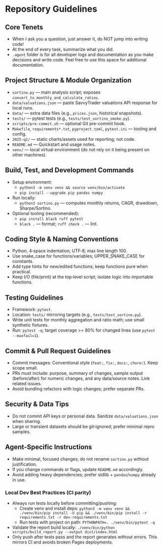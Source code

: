 # Repository Guidelines
## Core Tenets
- When I ask you a question, just answer it, do NOT jump into writing code!
- At the end of every task, summarize what you did.
- `.agent` folder is for all developer logs and documentation as you make decisions and write code. Feel free to use this space for additional documentation.

## Project Structure & Module Organization
- `sortino.py` — main analysis script; exposes `convert_to_monthly_and_calculate_ratios`.
- `data/valuations.json` — paste SavvyTrader valuations API response for local runs.
- `data/` — extra data files (e.g., `prices.json`, historical snapshots).
- `tests/` — pytest tests (e.g., `tests/test_sortino_smoke.py`).
- `scripts/pre-commit.sh` — optional Git pre-commit hook.
- `Makefile`, `requirements*.txt`, `pyproject.toml`, `pytest.ini` — tooling and config.
- `2025-q2/` — static charts/assets used for reporting; not code.
- `README.md` — Quickstart and usage notes.
- `venv/` — local virtual environment (do not rely on it being present on other machines).

## Build, Test, and Development Commands
- Setup environment:
  - `python3 -m venv venv && source venv/bin/activate`
  - `pip install --upgrade pip pandas numpy`
- Run locally:
  - `python3 sortino.py` — computes monthly returns, CAGR, drawdown, Sharpe/Sortino.
- Optional tooling (recommended):
  - `pip install black ruff pytest`
  - `black .` — format; `ruff check .` — lint.

## Coding Style & Naming Conventions
- Python, 4‑space indentation; UTF‑8; max line length 100.
- Use snake_case for functions/variables; UPPER_SNAKE_CASE for constants.
- Add type hints for new/edited functions; keep functions pure when practical.
- Keep I/O (file/print) at the top‑level script; isolate logic into importable functions.

## Testing Guidelines
- Framework: `pytest`.
- Location: `tests/` mirroring targets (e.g., `tests/test_sortino.py`).
- Write unit tests for monthly aggregation and ratio math; use small synthetic fixtures.
- Run: `pytest -q`; target coverage >= 80% for changed lines (use `pytest --maxfail=1`).

## Commit & Pull Request Guidelines
- Commit messages: Conventional style (`feat:`, `fix:`, `docs:`, `chore:`). Keep scope small.
- PRs must include: purpose, summary of changes, sample output (before/after) for numeric changes, and any data/source notes. Link related issues.
- Avoid bundling refactors with logic changes; prefer separate PRs.

## Security & Data Tips
- Do not commit API keys or personal data. Sanitize `data/valuations.json` when sharing.
- Large or transient datasets should be git‑ignored; prefer minimal repro samples.

## Agent‑Specific Instructions
- Make minimal, focused changes; do not rename `sortino.py` without justification.
- If you change commands or flags, update `README.md` accordingly.
- Avoid adding heavy dependencies; prefer stdlib + `pandas`/`numpy` already in use.

### Local Dev Best Practices (CI parity)
- Always run tests locally before committing/pushing:
  - Create venv and install deps: `python3 -m venv venv && ./venv/bin/pip install -U pip && ./venv/bin/pip install -r requirements.txt -r dev-requirements.txt`
  - Run tests with project on path: `PYTHONPATH=. ./venv/bin/pytest -q`
- Validate the report build locally: `./venv/bin/python scripts/build_report.py --output dist/index.html`
- Only push after tests pass and the report generates without errors. This mirrors CI and avoids broken Pages deployments.
